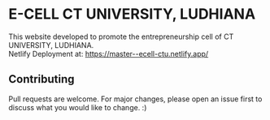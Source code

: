 # E-CELL CT UNIVERSITY, LUDHIANA
This website developed to promote the entrepreneurship cell of CT UNIVERSITY, LUDHIANA.<br>
Netlify Deployment at: https://master--ecell-ctu.netlify.app/
## Contributing
Pull requests are welcome. For major changes, please open an issue first to discuss what you would like to change. :)
